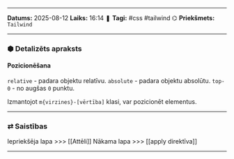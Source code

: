 ___

**Datums:** 2025-08-12
**Laiks:** 16:14
❚ **Tagi:** #css #tailwind 
⌬ **Priekšmets:**  `Tailwind`

---
### ⬢ Detalizēts apraksts
#### Pozicionēšana

`relative` - padara objektu relatīvu.
`absolute` - padara objektu absolūtu.
`top-0` - no augšas `0` punktu.

Izmantojot `m{virzines}-[vērtība]` klasi, var pozicionēt elementus.

---
### ⇄ Saistības

Iepriekšēja lapa >>> [[Attēli]]
Nākama lapa >>> [[apply direktīva]]

---